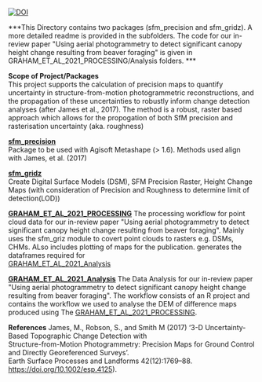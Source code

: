 [![DOI](https://zenodo.org/badge/222968925.svg)](https://zenodo.org/badge/latestdoi/222968925)

***This Directory contains two packages (sfm_precision and sfm_gridz). A more detailed readme is provided 
in the subfolders. The code for our in-review paper "Using aerial photogrammetry to detect significant canopy height change 
resulting from beaver foraging" is given in GRAHAM_ET_AL_2021_PROCESSING/Analysis folders. ***

**Scope of Project/Packages**  
This project supports the calculation of precision maps to quantify uncertainty in structure-from-motion photogrammetric 
reconstructions, and the propagation of these uncertainties to robustly inform change detection analyses 
(after James et al., 2017). The method is a robust, raster based approach which allows for the propogation of both SfM 
precision and rasterisation uncertainty (aka. roughness)


**[sfm_precision](sfm_precision)**  
Package to be used with Agisoft Metashape (> 1.6). Methods used align with James, et al. (2017)

**[sfm_gridz](sfm_gridz)**  
Create Digital Surface Models (DSM), SFM Precision Raster, Height Change Maps (with consideration of Precision and 
Roughness to determine limit of detection(LOD))

**[GRAHAM_ET_AL_2021_PROCESSING](GRAHAM_ET_AL_2021_PROCESSING)**
The processing workflow for point cloud data for our in-review paper "Using aerial photogrammetry to detect significant canopy height change 
resulting from beaver foraging". Mainly uses the sfm_griz module to covert point clouds to rasters e.g.
DSMs, CHMs. ALso includes plotting of maps for the publication. generates the dataframes required for  
[GRAHAM_ET_AL_2021_Analysis](GRAHAM_ET_AL_2021_Analysis)

**[GRAHAM_ET_AL_2021_Analysis](GRAHAM_ET_AL_2021_Analysis)**
The Data Analysis for our in-review paper "Using aerial photogrammetry to detect significant canopy height change 
resulting from beaver foraging". The workflow consists of an R project and contains the workflow we used to analyse the 
DEM of difference maps produced using The [GRAHAM_ET_AL_2021_PROCESSING](GRAHAM_ET_AL_2021_PROCESSING).


**References**
James, M., Robson, S., and Smith M (2017) ‘3-D Uncertainty-Based Topographic Change Detection with  
Structure-from-Motion Photogrammetry: Precision Maps for Ground Control and Directly Georeferenced Surveys’.  
Earth Surface Processes and Landforms 42(12):1769–88. https://doi.org/10.1002/esp.4125).
